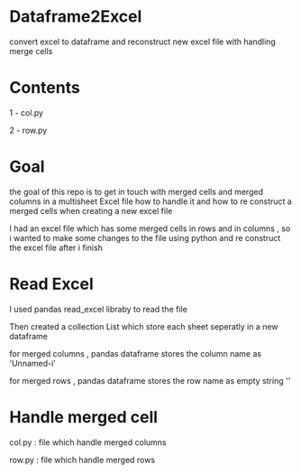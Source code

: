 # Dataframe2Excel
convert excel to dataframe and reconstruct new excel file with handling merge cells

# Contents

1 - col.py

2 - row.py


# Goal

the goal of this repo is to get in touch with merged cells and merged columns in a multisheet Excel file
how to handle it and how to re construct a merged cells when creating a new excel file

I had an excel file which has some merged cells in rows and in columns , so i wanted to make some changes to the file using python and re construct the excel file after i finish


# Read Excel
I used pandas read_excel libraby to read the file

Then created a collection List which store each sheet seperatly in a new dataframe

for merged columns , pandas dataframe stores the column name as 'Unnamed-i'

for merged rows , pandas dataframe stores the row name as empty string ''


# Handle merged cell

col.py : file which handle merged columns

row.py : file which handle merged rows




